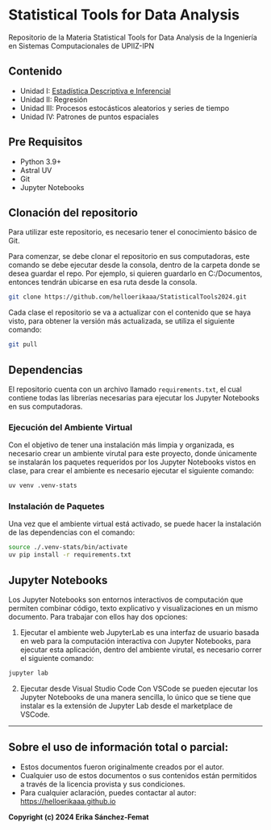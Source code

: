 # Statistical Tools for Data Analysis
Repositorio de la Materia Statistical Tools for Data Analysis de la Ingeniería en Sistemas Computacionales de UPIIZ-IPN

## Contenido
* Unidad I: [Estadística Descriptiva e Inferencial](https://github.com/helloerikaaa/StatisticalTools2024/tree/main/I)
* Unidad II: Regresión
* Unidad III: Procesos estocásticos aleatorios y series de tiempo
* Unidad IV: Patrones de puntos espaciales

## Pre Requisitos
* Python 3.9+
* Astral UV
* Git
* Jupyter Notebooks

## Clonación del repositorio
Para utilizar este repositorio, es necesario tener el conocimiento básico de Git.

Para comenzar, se debe clonar el repositorio en sus computadoras, este comando se debe ejecutar desde la consola, dentro de la carpeta donde se desea guardar el repo. Por ejemplo, si quieren guardarlo en C:/Documentos, entonces tendrán ubicarse en esa ruta desde la consola.

```bash
git clone https://github.com/helloerikaaa/StatisticalTools2024.git
```
Cada clase el repositorio se va a actualizar con el contenido que se haya visto, para obtener la versión más actualizada, se utiliza el siguiente comando:
```bash
git pull
```

## Dependencias
El repositorio cuenta con un archivo llamado `requirements.txt`, el cual contiene todas las librerías necesarias para ejecutar los Jupyter Notebooks en sus computadoras.


### Ejecución del Ambiente Virtual
Con el objetivo de tener una instalación más limpia y organizada, es necesario crear un ambiente virutal para este proyecto, donde únicamente se instalarán los paquetes requeridos por los Jupyter Notebooks vistos en clase, para crear el ambiente es necesario ejecutar el siguiente comando:
```bash
uv venv .venv-stats
```

### Instalación de Paquetes
Una vez que el ambiente virtual está activado, se puede hacer la instalación de las dependencias con el comando:
```bash
source ./.venv-stats/bin/activate
uv pip install -r requirements.txt
```

## Jupyter Notebooks
Los Jupyter Notebooks son entornos interactivos de computación que permiten combinar código, texto explicativo y visualizaciones en un mismo documento. Para trabajar con ellos hay dos opciones:
1. Ejecutar el ambiente web
JupyterLab es una interfaz de usuario basada en web para la computación interactiva con Jupyter Notebooks, para ejecutar esta aplicación, dentro del ambiente virutal, es necesario correr el siguiente comando:
```bash
jupyter lab
```
2. Ejecutar desde Visual Studio Code
Con VSCode se pueden ejecutar los Jupyter Notebooks de una manera sencilla, lo único que se tiene que instalar es la extensión de Jupyter Lab desde el marketplace de VSCode.

------
## Sobre el uso de información total o parcial:
* Estos documentos fueron originalmente creados por el autor.
* Cualquier uso de estos documentos o sus contenidos están permitidos a través de la licencia provista y sus condiciones.
* Para cualquier aclaración, puedes contactar al autor: https://helloerikaaa.github.io

**Copyright (c) 2024 Erika Sánchez-Femat**